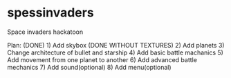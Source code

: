 # spessinvaders
Space invaders hackatoon 

Plan:
(DONE)                  1) Add skybox
(DONE WITHOUT TEXTURES) 2) Add planets
                        3) Change architecture of bullet and starship
                        4) Add basic battle machanics
                        5) Add movement from one planet to another
                        6) Add advanced battle mechanics
                        7) Add sound(optional)
                        8) Add menu(optional)
